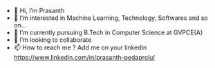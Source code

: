 - 👋 Hi, I’m Prasanth
- 👀 I’m interested in Machine Learning, Technology, Softwares and so on...
- 🌱 I’m currently pursuing B.Tech in Computer Science at GVPCE(A)
- 💞️ I’m looking to collaborate
- 📫 How to reach me ? Add me on your linkedin https://www.linkedin.com/in/prasanth-pedaprolu/

<!---
prasanth7890/prasanth7890 is a ✨ special ✨ repository because its `README.md` (this file) appears on your GitHub profile.
You can click the Preview link to take a look at your changes.
--->
